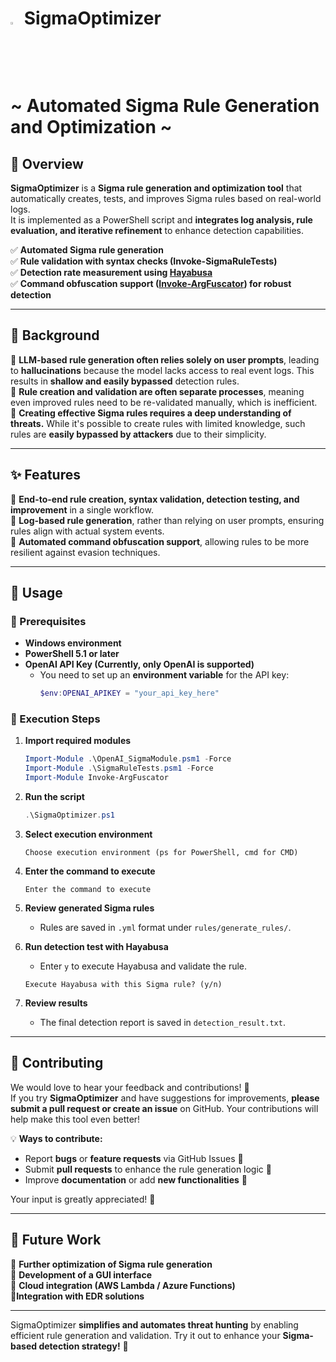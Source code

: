 
# <img src="https://github.com/user-attachments/assets/882178cc-6873-49dd-a725-2c201753b0f7" alt="SigmaOptimizer Logo" width="3%"> SigmaOptimizer <br> ~ Automated Sigma Rule Generation and Optimization ~  

## 🎯 Overview  
**SigmaOptimizer** is a **Sigma rule generation and optimization tool** that automatically creates, tests, and improves Sigma rules based on real-world logs.  
It is implemented as a PowerShell script and **integrates log analysis, rule evaluation, and iterative refinement** to enhance detection capabilities.  

✅ **Automated Sigma rule generation**  
✅ **Rule validation with syntax checks (Invoke-SigmaRuleTests)**  
✅ **Detection rate measurement using [Hayabusa](https://github.com/Yamato-Security/hayabusa)**  
✅ **Command obfuscation support ([Invoke-ArgFuscator](https://github.com/wietze/Invoke-ArgFuscator)) for robust detection**  

---

## 📜 Background  
🔹 **LLM-based rule generation often relies solely on user prompts**, leading to **hallucinations** because the model lacks access to real event logs. This results in **shallow and easily bypassed** detection rules.  
🔹 **Rule creation and validation are often separate processes**, meaning even improved rules need to be re-validated manually, which is inefficient.  
🔹 **Creating effective Sigma rules requires a deep understanding of threats.** While it's possible to create rules with limited knowledge, such rules are **easily bypassed by attackers** due to their simplicity.  

---

## ✨ Features  
🔹 **End-to-end rule creation, syntax validation, detection testing, and improvement** in a single workflow.  
🔹 **Log-based rule generation**, rather than relying on user prompts, ensuring rules align with actual system events.  
🔹 **Automated command obfuscation support**, allowing rules to be more resilient against evasion techniques.  

---

## 🚀 Usage  
### 🔧 Prerequisites   
- **Windows environment**  
- **PowerShell 5.1 or later**  
- **OpenAI API Key (Currently, only OpenAI is supported)**  
  - You need to set up an **environment variable** for the API key:  
    ```powershell
    $env:OPENAI_APIKEY = "your_api_key_here"
    ```
### 🏁 Execution Steps  
1. **Import required modules**  
    ```powershell
    Import-Module .\OpenAI_SigmaModule.psm1 -Force
    Import-Module .\SigmaRuleTests.psm1 -Force
    Import-Module Invoke-ArgFuscator
    ```

2. **Run the script**  
    ```powershell
    .\SigmaOptimizer.ps1
    ```

3. **Select execution environment**  
    ```
    Choose execution environment (ps for PowerShell, cmd for CMD)
    ```

4. **Enter the command to execute**  
    ```
    Enter the command to execute
    ```

5. **Review generated Sigma rules**  
    - Rules are saved in `.yml` format under `rules/generate_rules/`.  

6. **Run detection test with Hayabusa**  
    - Enter `y` to execute Hayabusa and validate the rule.  
    ```
    Execute Hayabusa with this Sigma rule? (y/n)
    ```

7. **Review results**  
    - The final detection report is saved in `detection_result.txt`.  

---
## 🤝 Contributing  
We would love to hear your feedback and contributions! 🚀  
If you try **SigmaOptimizer** and have suggestions for improvements, **please submit a pull request or create an issue** on GitHub. Your contributions will help make this tool even better!  

💡 **Ways to contribute:**  
- Report **bugs** or **feature requests** via GitHub Issues 🐛  
- Submit **pull requests** to enhance the rule generation logic 🔧  
- Improve **documentation** or add **new functionalities** 📝  

Your input is greatly appreciated! 🙌

---
## 🔮 Future Work  
🔹 **Further optimization of Sigma rule generation**  
🔹 **Development of a GUI interface**  
🔹 **Cloud integration (AWS Lambda / Azure Functions)**  
🔹**Integration with EDR solutions**  

---

SigmaOptimizer **simplifies and automates threat hunting** by enabling efficient rule generation and validation. Try it out to enhance your **Sigma-based detection strategy!** 🚀


